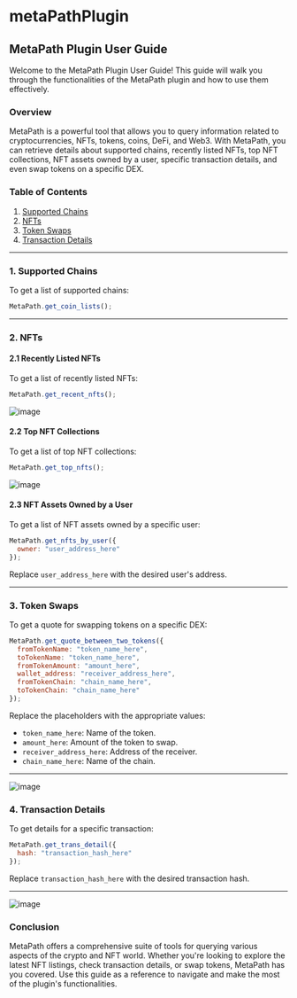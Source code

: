 # metaPathPlugin
## MetaPath Plugin User Guide

Welcome to the MetaPath Plugin User Guide! This guide will walk you through the functionalities of the MetaPath plugin and how to use them effectively.

### Overview

MetaPath is a powerful tool that allows you to query information related to cryptocurrencies, NFTs, tokens, coins, DeFi, and Web3. With MetaPath, you can retrieve details about supported chains, recently listed NFTs, top NFT collections, NFT assets owned by a user, specific transaction details, and even swap tokens on a specific DEX.

### Table of Contents

1. [Supported Chains](#supported-chains)
2. [NFTs](#nfts)
3. [Token Swaps](#token-swaps)
4. [Transaction Details](#transaction-details)

---

### 1. Supported Chains <a name="supported-chains"></a>

To get a list of supported chains:

```javascript
MetaPath.get_coin_lists();
```

---

### 2. NFTs <a name="nfts"></a>

#### 2.1 Recently Listed NFTs

To get a list of recently listed NFTs:

```javascript
MetaPath.get_recent_nfts();
```
![image](https://github.com/MetaPath01/plugin/assets/95208869/2feb3440-1ad6-4be6-80d5-9ade332a01c7)

#### 2.2 Top NFT Collections

To get a list of top NFT collections:

```javascript
MetaPath.get_top_nfts();
```
![image](https://github.com/MetaPath01/plugin/assets/95208869/85350374-a72e-4bc5-979c-67ea0cc1096d)

#### 2.3 NFT Assets Owned by a User

To get a list of NFT assets owned by a specific user:

```javascript
MetaPath.get_nfts_by_user({
  owner: "user_address_here"
});
```

Replace `user_address_here` with the desired user's address.

---

### 3. Token Swaps <a name="token-swaps"></a>

To get a quote for swapping tokens on a specific DEX:

```javascript
MetaPath.get_quote_between_two_tokens({
  fromTokenName: "token_name_here",
  toTokenName: "token_name_here",
  fromTokenAmount: "amount_here",
  wallet_address: "receiver_address_here",
  fromTokenChain: "chain_name_here",
  toTokenChain: "chain_name_here"
});
```

Replace the placeholders with the appropriate values:
- `token_name_here`: Name of the token.
- `amount_here`: Amount of the token to swap.
- `receiver_address_here`: Address of the receiver.
- `chain_name_here`: Name of the chain.

---
![image](https://github.com/MetaPath01/plugin/assets/95208869/4112c708-4db7-4b74-8b14-1f23db391515)


### 4. Transaction Details <a name="transaction-details"></a>

To get details for a specific transaction:

```javascript
MetaPath.get_trans_detail({
  hash: "transaction_hash_here"
});
```

Replace `transaction_hash_here` with the desired transaction hash.

---
![image](https://github.com/MetaPath01/plugin/assets/95208869/38526588-6ae3-4553-8152-67b77a0313bd)


### Conclusion

MetaPath offers a comprehensive suite of tools for querying various aspects of the crypto and NFT world. Whether you're looking to explore the latest NFT listings, check transaction details, or swap tokens, MetaPath has you covered. Use this guide as a reference to navigate and make the most of the plugin's functionalities.
